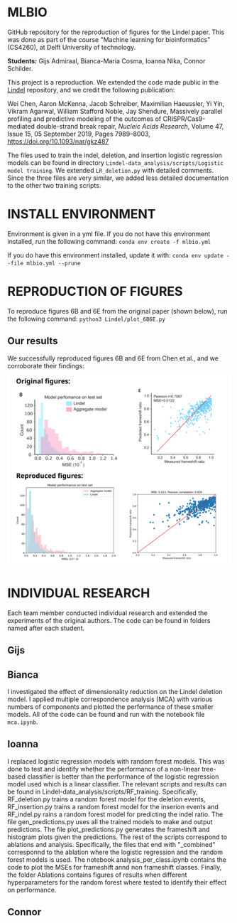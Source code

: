 # MLBIO
GitHub repository for the reproduction of figures for the Lindel paper. This was done as part of the course "Machine learning for bioinformatics" (CS4260), at Delft University of technology.

**Students:** Gijs Admiraal, Bianca-Maria Cosma, Ioanna Nika, Connor Schilder.

This project is a reproduction. We extended the code made public in the [Lindel](https://github.com/shendurelab/Lindel) repository, and we credit the following publication:

Wei Chen, Aaron McKenna, Jacob Schreiber, Maximilian Haeussler, Yi Yin, Vikram Agarwal, William Stafford Noble, Jay Shendure, Massively parallel profiling and predictive modeling of the outcomes of CRISPR/Cas9-mediated double-strand break repair, _Nucleic Acids Research_, Volume 47, Issue 15, 05 September 2019, Pages 7989–8003, https://doi.org/10.1093/nar/gkz487

The files used to train the indel, deletion, and insertion logistic regression models can be found in directory `Lindel-data_analysis/scripts/Logistic model training`. We extended `LR_deletion.py` with detailed comments. Since the three files are very similar, we added less detailed documentation to the other two training scripts.

# INSTALL ENVIRONMENT
Environment is given in a yml file. If you do not have this environment installed, run the following command:
`conda env create -f mlbio.yml`

If you do have this environment installed, update it with:
`conda env update --file mlbio.yml --prune`

# REPRODUCTION OF FIGURES
To reproduce figures 6B and 6E from the original paper (shown below), run the following command: `python3 Lindel/plot_6B6E.py`

## Our results

We successfully reproduced figures 6B and 6E from Chen et al., and we corroborate their findings:

![Model](results.png)

# INDIVIDUAL RESEARCH

Each team member conducted individual research and extended the experiments of the original authors. The code can be found in folders named after each student.

## Gijs

## Bianca
I investigated the effect of dimensionality reduction on the Lindel deletion model. I applied multiple correspondence analysis (MCA) with various numbers of components and plotted the performance of these smaller models. All of the code can be found and run with the notebook file `mca.ipynb`.

## Ioanna
I replaced logistic regression models with random forest models. This was done to test and identify whether the performance of a non-linear tree-based classifier is better than the performance of the logistic regression model used which is a linear classifier. The relevant scripts and results can be found in Lindel-data_analysis/scripts/RF_training. Specifically, RF_deletion.py trains a random forest model for the deletion events, RF_insertion.py trains a random forest model for the inserion events and RF_indel.py rains a random forest model for predicting the indel ratio. The file gen_predictions.py uses all the trained models to make and output predictions. The file plot_predictions.py generates the frameshift and histogram plots given the predictions. The rest of the scripts correspond to ablations and analysis. Specifically, the files that end with "_combined" corresponnd to the ablation where the logistic regression and the random forest models is used. The notebook analysis_per_class.ipynb contains the code to plot the MSEs for frameshift annd non frameshift classes. Finally, the folder Ablations contains figures of results when different hyperparameters for the random forest where tested to identify their effect on performance. 

## Connor
